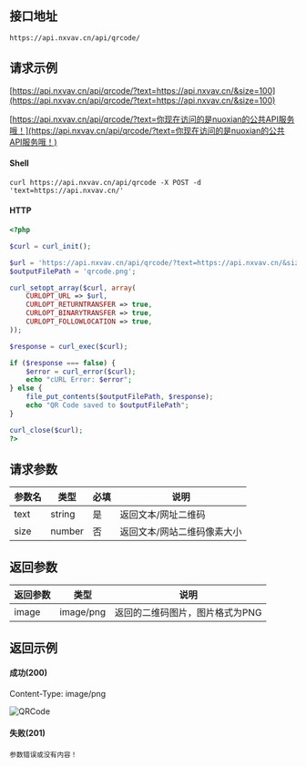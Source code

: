 ## 接口地址

```API
https://api.nxvav.cn/api/qrcode/
```

## 请求示例

[https://api.nxvav.cn/api/qrcode/?text=https://api.nxvav.cn/&size=100](https://api.nxvav.cn/api/qrcode/?text=https://api.nxvav.cn/&size=100)

[https://api.nxvav.cn/api/qrcode/?text=你现在访问的是nuoxian的公共API服务哦！](https://api.nxvav.cn/api/qrcode/?text=你现在访问的是nuoxian的公共API服务哦！)

<!-- tabs:start -->

#### **Shell**

```shell
curl https://api.nxvav.cn/api/qrcode -X POST -d 'text=https://api.nxvav.cn/'
```

#### **HTTP**

```php
<?php

$curl = curl_init();

$url = 'https://api.nxvav.cn/api/qrcode/?text=https://api.nxvav.cn/&size=100';
$outputFilePath = 'qrcode.png';

curl_setopt_array($curl, array(
    CURLOPT_URL => $url,
    CURLOPT_RETURNTRANSFER => true,
    CURLOPT_BINARYTRANSFER => true,
    CURLOPT_FOLLOWLOCATION => true,
));

$response = curl_exec($curl);

if ($response === false) {
    $error = curl_error($curl);
    echo "cURL Error: $error";
} else {
    file_put_contents($outputFilePath, $response);
    echo "QR Code saved to $outputFilePath";
}

curl_close($curl);
?>
```

<!-- tabs:end -->

## 请求参数

| 参数名 | 类型 | 必填 | 说明 |
| - | - | - | - |
| text | string | 是 | 返回文本/网址二维码 |
| size | number | 否 | 返回文本/网站二维码像素大小 |

## 返回参数

| 返回参数 | 类型 | 说明 |
| - | - | - |
| image | image/png | 返回的二维码图片，图片格式为PNG |

## 返回示例

<!-- tabs:start -->

#### **成功(200)**

Content-Type: image/png

![QRCode](https://api.nxvav.cn/api/qrcode/?text=https://api.nxvav.cn/&size=100)

#### **失败(201)**

```text
参数错误或没有内容！
```

<!-- tabs:end -->